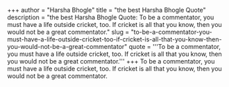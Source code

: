 +++
author = "Harsha Bhogle"
title = "the best Harsha Bhogle Quote"
description = "the best Harsha Bhogle Quote: To be a commentator, you must have a life outside cricket, too. If cricket is all that you know, then you would not be a great commentator."
slug = "to-be-a-commentator-you-must-have-a-life-outside-cricket-too-if-cricket-is-all-that-you-know-then-you-would-not-be-a-great-commentator"
quote = '''To be a commentator, you must have a life outside cricket, too. If cricket is all that you know, then you would not be a great commentator.'''
+++
To be a commentator, you must have a life outside cricket, too. If cricket is all that you know, then you would not be a great commentator.
